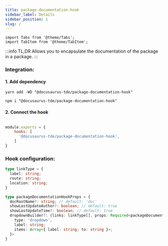 ```yaml
---
title: package-documentation-hook
sidebar_label: Details
sidebar_position: 1
slug: /
---
```


```mdx-code-block
import Tabs from '@theme/Tabs';
import TabItem from '@theme/TabItem';
```

:::info TL;DR
Allows you to encapsulate the documentation of the package in a package.
:::

### Integration:

#### 1. Add dependency

<Tabs groupId="package-manager">
<TabItem value="yarn">

```shell
yarn add -WD "@docusaurus-tde/package-documentation-hook"
```
</TabItem>

<TabItem value="npm">

```shell
npm i "@docusaurus-tde/package-documentation-hook"
```
</TabItem>
</Tabs>

#### 2. Connect the hook
```javascript title="docusaurus-tde.config.js"

module.exports = {
    hooks: [
      '@docusaurus-tde/package-documentation-hook',
    ]
}
```

### Hook configuration:
```typescript
type linkType = {
  label: string;
  route: string;
  location: string;
}

type packageDocumentationHookProps = {
  docRootName?: string; // default: 'doc'
  showLastUpdateAuthor?: boolean; // default: true
  showLastUpdateTime?: boolean; // default: true
  dropdownBuilder?: (links: linkType[], props: Required<packageDocumentationHookProps>) => Array<{
    type: 'dropdown',
    label: string;
    items: Array<{ label: string; to: string }>;
  }>
}
```
